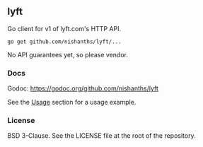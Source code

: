 ## lyft

Go client for v1 of lyft.com's HTTP API.

`go get github.com/nishanths/lyft/...`

No API guarantees yet, so please vendor.

### Docs

Godoc: https://godoc.org/github.com/nishanths/lyft

See the [Usage](https://godoc.org/github.com/nishanths/lyft#hdr-Usage) section 
for a usage example.

### License

BSD 3-Clause. See the LICENSE file at the root of the repository.
